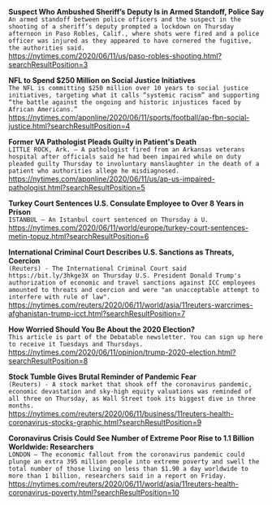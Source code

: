 **Suspect Who Ambushed Sheriff’s Deputy Is in Armed Standoff, Police Say**\
`An armed standoff between police officers and the suspect in the shooting of a sheriff’s deputy prompted a lockdown on Thursday afternoon in Paso Robles, Calif., where shots were fired and a police officer was injured as they appeared to have cornered the fugitive, the authorities said.`\
https://nytimes.com/2020/06/11/us/paso-robles-shooting.html?searchResultPosition=3

**NFL to Spend $250 Million on Social Justice Initiatives**\
`The NFL is committing $250 million over 10 years to social justice initiatives, targeting what it calls “systemic racism” and supporting “the battle against the ongoing and historic injustices faced by African Americans.”`\
https://nytimes.com/aponline/2020/06/11/sports/football/ap-fbn-social-justice.html?searchResultPosition=4

**Former VA Pathologist Pleads Guilty in Patient's Death**\
`LITTLE ROCK, Ark. — A pathologist fired from an Arkansas veterans hospital after officials said he had been impaired while on duty pleaded guilty Thursday to involuntary manslaughter in the death of a patient who authorities allege he misdiagnosed.`\
https://nytimes.com/aponline/2020/06/11/us/ap-us-impaired-pathologist.html?searchResultPosition=5

**Turkey Court Sentences U.S. Consulate Employee to Over 8 Years in Prison**\
`ISTANBUL — An Istanbul court sentenced on Thursday a U.`\
https://nytimes.com/2020/06/11/world/europe/turkey-court-sentences-metin-topuz.html?searchResultPosition=6

**International Criminal Court Describes U.S. Sanctions as Threats, Coercion**\
`(Reuters) - The International Criminal Court said https://bit.ly/3hkge3X on Thursday U.S. President Donald Trump's authorization of economic and travel sanctions against ICC employees amounted to threats and coercion and were "an unacceptable attempt to interfere with rule of law".`\
https://nytimes.com/reuters/2020/06/11/world/asia/11reuters-warcrimes-afghanistan-trump-icct.html?searchResultPosition=7

**How Worried Should You Be About the 2020 Election?**\
`This article is part of the Debatable newsletter. You can sign up here to receive it Tuesdays and Thursdays.`\
https://nytimes.com/2020/06/11/opinion/trump-2020-election.html?searchResultPosition=8

**Stock Tumble Gives Brutal Reminder of Pandemic Fear**\
`(Reuters) - A stock market that shook off the coronavirus pandemic, economic devastation and sky-high equity valuations was reminded of all three on Thursday, as Wall Street took its biggest dive in three months. `\
https://nytimes.com/reuters/2020/06/11/business/11reuters-health-coronavirus-stocks-graphic.html?searchResultPosition=9

**Coronavirus Crisis Could See Number of Extreme Poor Rise to 1.1 Billion Worldwide: Researchers**\
`LONDON — The economic fallout from the coronavirus pandemic could plunge an extra 395 million people into extreme poverty and swell the total number of those living on less than $1.90 a day worldwide to more than 1 billion, researchers said in a report on Friday. `\
https://nytimes.com/reuters/2020/06/11/world/asia/11reuters-health-coronavirus-poverty.html?searchResultPosition=10

